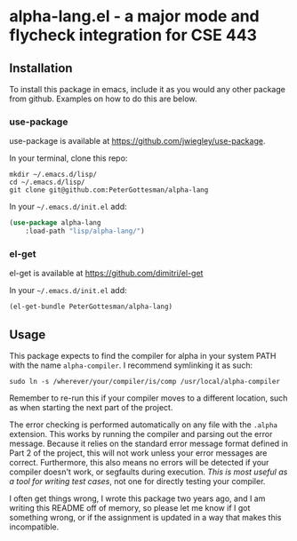 # alpha-lang.el - a major mode and flycheck integration for CSE 443

## Installation
To install this package in emacs, include it as you would any other
package from github. Examples on how to do this are below.

### use-package
use-package is available at https://github.com/jwiegley/use-package.

In your terminal, clone this repo:

```shell
mkdir ~/.emacs.d/lisp/
cd ~/.emacs.d/lisp/
git clone git@github.com:PeterGottesman/alpha-lang
```

In your `~/.emacs.d/init.el` add:

```lisp
(use-package alpha-lang
	:load-path "lisp/alpha-lang/")
```

### el-get
el-get is available at https://github.com/dimitri/el-get

In your `~/.emacs.d/init.el` add:

```lisp
(el-get-bundle PeterGottesman/alpha-lang)
``` 

## Usage
This package expects to find the compiler for alpha in your system
PATH with the name `alpha-compiler`. I recommend symlinking it as such:

```shell
sudo ln -s /wherever/your/compiler/is/comp /usr/local/alpha-compiler
```

Remember to re-run this if your compiler moves to a different
location, such as when starting the next part of the project.

The error checking is performed automatically on any file with the
`.alpha` extension. This works by running the compiler and parsing out
the error message. Because it relies on the standard error message
format defined in Part 2 of the project, this will not work unless
your error messages are correct. Furthermore, this also means no
errors will be detected if your compiler doesn't work, or segfaults
during execution. _This is most useful as a tool for writing test
cases_, not one for directly testing your compiler.

I often get things wrong, I wrote this package two years ago, and I am
writing this README off of memory, so please let me know if I got
something wrong, or if the assignment is updated in a way that makes
this incompatible.
